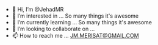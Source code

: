 - 👋 Hi, I’m @JehadMR
- 👀 I’m interested in ... So many things it's awesome
- 🌱 I’m currently learning ... So many things it's awesome
- 💞️ I’m looking to collaborate on ... 
- 📫 How to reach me ... JM.MERISAT@GMAIL.COM

<!---
JehadMR/JehadMR is a ✨ special ✨ repository because its `README.md` (this file) appears on your GitHub profile.
You can click the Preview link to take a look at your changes.
--->
